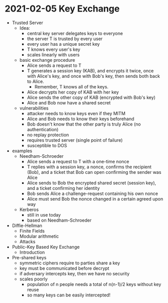 # 2021-02-05 Key Exchange

* Trusted Server
  * Idea:
    * central key server delegates keys to everyone
    * the server T is trusted by every user
    * every user has a unique secret key
    * T knows every user's key
    * scales linearly with users
  * basic exchange procedure
    * Alice sends a request to T
    * T generates a session key (KAB), and encrypts it twice, once with Alice's key, and once with Bob's key, then sends both back to Alice.
      * Remember, T knows all of the keys.
    * Alice decrypts her copy of KAB with her key 
    * Alice sends the other copy of KAB (encrypted with Bob's key)
    * Alice and Bob now have a shared secret
  * vulnerabilities
    * attacker needs to know keys even if they MITM
    * Alice and Bob needs to know their keys beforehand
    * Bob doesn't know that the other party is truly Alice (no authentication)
    * no replay protection
    * requires trusted server (single point of failure)
    * susceptible to DOS
 * examples
    * Needham-Schroeder
      * Alice sends a request to T with a one-time nonce
      * T replies with a session key, a nonce, confirms the recipient (Bob), and a ticket that Bob can open confirming the sender was Alice
      * Alice sends to Bob the encrypted shared secret (session key), and a ticket confirming her identity
      * Bob sends Alice a challenge-request containing his own nonce
      * Alice must send Bob the nonce changed in a certain agreed upon way
    * Kerberos
      * still in use today
      * based on Needham-Schroeder
* Diffie-Hellman
  * Finite Fields
  * Modular arithmetic
  * Attacks
* Public-Key Based Key Exchange
  * Introduction
* Pre-shared keys
  * symmetric ciphers require to parties share a key
  * key must be communicated before decrypt
  * if adversary intercepts key, then we have no security
  * scales poorly
    * population of n people needs a total of n(n-1)/2 keys without key reuse
    * so many keys can be easily intercepted!
